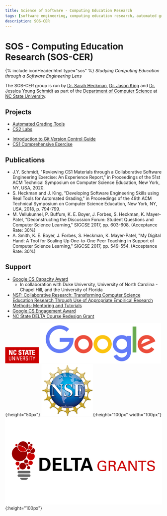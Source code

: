 ```yaml
---
title: Science of Software - Computing Education Research
tags: [software engineering, computing education research, automated grading, ta training, labs]
description: SOS-CER
---
```

# SOS - Computing Education Research (SOS-CER)
{% include iconHeader.html type="sos" %}
*Studying Computing Education through a Software Engineering Lens*

The SOS-CER group is run by [Dr. Sarah Heckman](https://people.engr.ncsu.edu/sesmith5/), [Dr. Jason King](https://people.engr.ncsu.edu/jtking/) and [Dr. Jessica Young Schmidt](https://people.engr.ncsu.edu/jdyoung2/) as part of the [Department of Computer Science](https://www.csc.ncsu.edu) at [NC State University](https://www.ncsu.edu).

## Projects

  * [Automated Grading Tools](projects/auto-grading)
  * [CS2 Labs](projects/labs.html)
  <!--* [TA Training](projects/ta-training)-->
  * [Introduction to Git Version Control Guide](projects/git-guide)
  * [CS1 Comprehensive Exercise](comprehensive-exercise)

## Publications

  * J.Y. Schmidt, "Reviewing CS1 Materials through a Collaborative Software Engineering Exercise: An Experience Report," in Proceedings of the 51st ACM Technical Symposium on Computer Science Education, New York, NY, USA, 2020.
  * S. Heckman and J. King, "Developing Software Engineering Skills using Real Tools for Automated Grading," in Proceedings of the 49th ACM Technical Symposium on Computer Science Education, New York, NY, USA, 2018, p. 794-799.
  * M. Vellukunnel, P. Buffum, K. E. Boyer, J. Forbes, S. Heckman, K. Mayer-Patel, "Deconstructing the Discussion Forum: Student Questions and Computer Science Learning," SIGCSE 2017, pp. 603-608. (Acceptance Rate: 30%)
  * A. Smith, K. E. Boyer, J. Forbes, S. Heckman, K. Mayer-Patel, "My Digital Hand: A Tool for Scaling Up One-to-One Peer Teaching in Support of Computer Science Learning," SIGCSE 2017, pp. 549-554. (Acceptance Rate: 30%)

## Support

  * [Google CS Capacity Award](https://research.googleblog.com/2015/03/google-computer-science-capacity-awards.html)
    * In collaboration with Duke University, University of North Carolina - Chapel Hill, and the University of Florida 
  * [NSF: Collaborative Research: Transforming Computer Science Education Research Through Use of Appropriate Empirical Research Methods: Mentoring and Tutorials](https://www.nsf.gov/awardsearch/showAward?AWD_ID=1525173&HistoricalAwards=false)
  * [Google CS Engagement Award](http://www.csc.ncsu.edu/news/1748)
  * [NC State DELTA Course Redesign Grant](http://www.csc.ncsu.edu/news/1802)
  
![NCSU](assets/images/icons/ncstate-brick-2x2-red-min.png)
![Google](assets/images/icons/google.png){:height="50px"}
![NSF](assets/images/icons/nsf1.gif){:height="100px" width="100px"}
![DELTA](assets/images/icons/delta_idea.png){:height="100px"}


